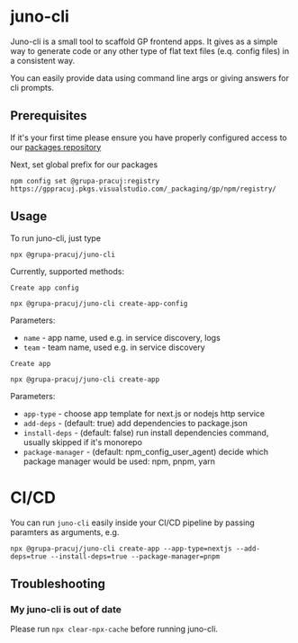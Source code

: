 # juno-cli

Juno-cli is a small tool to scaffold GP frontend apps. It gives as a simple way to generate code or any other type of flat text files (e.q. config files) in a consistent way.

You can easily provide data using command line args or giving answers for cli prompts.

## Prerequisites

If it's your first time please ensure you have properly configured access to our [packages repository](https://learn.microsoft.com/en-us/azure/devops/artifacts/npm/npmrc?view=azure-devops&tabs=windows%2Cclassic)

Next, set global prefix for our packages
```
npm config set @grupa-pracuj:registry https://gppracuj.pkgs.visualstudio.com/_packaging/gp/npm/registry/
```

## Usage

To run juno-cli, just type
```
npx @grupa-pracuj/juno-cli
```

Currently, supported methods:

`Create app config`
```
npx @grupa-pracuj/juno-cli create-app-config
```
Parameters:
* `name` - app name, used e.g. in service discovery, logs
* `team` - team name, used e.g. in service discovery

`Create app`
```
npx @grupa-pracuj/juno-cli create-app
```
Parameters:
* `app-type` - choose app template for next.js or nodejs http service
* `add-deps` - (default: true) add dependencies to package.json
* `install-deps` - (default: false) run install dependencies command, usually skipped if it's monorepo
* `package-manager` - (default: npm_config_user_agent) decide which package manager would be used: npm, pnpm, yarn


# CI/CD

You can run `juno-cli` easily inside your CI/CD pipeline by passing paramters as arguments, e.g.

```
npx @grupa-pracuj/juno-cli create-app --app-type=nextjs --add-deps=true --install-deps=true --package-manager=pnpm
```

## Troubleshooting

### My juno-cli is out of date

Please run `npx clear-npx-cache` before running juno-cli.
